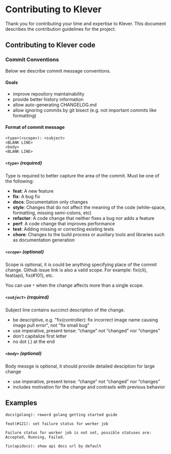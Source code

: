 # Contributing to Klever

Thank you for contributing your time and expertise to Klever. This document describes the contribution guidelines for the project.

## Contributing to Klever code

### Commit Conventions

Below we describe commit message conventions.

#### Goals

* improve repository maintainability
* provide better history information
* allow auto-generating CHANGELOG.md
* allow ignoring commits by git bisect (e.g. not important commits like formatting)

#### Format of commit message

```
<type>(<scope>): <subject>
<BLANK LINE>
<body>
<BLANK LINE>
```

##### `<type>` (required)

Type is required to better capture the area of the commit. Must be one of the following:

* **feat**: A new feature
* **fix**: A bug fix
* **docs**: Documentation only changes
* **style**: Changes that do not affect the meaning of the code (white-space, formatting, missing semi-colons, etc)
* **refactor**: A code change that neither fixes a bug nor adds a feature
* **perf**: A code change that improves performance
* **test**: Adding missing or correcting existing tests
* **chore**: Changes to the build process or auxiliary tools and libraries such as documentation generation

##### `<scope>` (optional)

Scope is optional, it is could be anything specifying place of the commit change. Github issue link is
also a valid scope. For example: fix(cli), feat(api), fix(#101), etc.

You can use `*` when the change affects more than a single scope.

##### `<subject>` (required)

Subject line contains succinct description of the change.

* be descriptive, e.g. "fix(controller): fix incorrect image name causing image pull error", not "fix small bug"
* use imperative, present tense: “change” not “changed” nor “changes”
* don't capitalize first letter
* no dot (.) at the end

##### `<body>` (optional)

Body messge is optional, it should provide detailed desciption for large change

* use imperative, present tense: “change” not “changed” nor “changes”
* includes motivation for the change and contrasts with previous behavior

## Examples

```
docs(golang): reword golang getting started guide
```

```
feat(#121): set failure status for worker job

Failure status for worker job is not set, possible statuses are: Accepted, Running, Failed.
```

```
fix(apidocs): show api docs url by default
```
